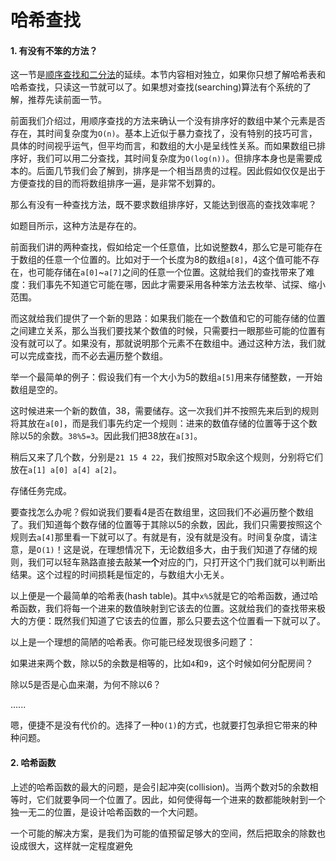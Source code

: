 哈希查找
=============
<h4>1. 有没有不笨的方法？</h4>
这一节是<a href="https://github.com/StevenSLXie/Tutorials-for-Web-Developers/blob/master/%E7%AE%80%E6%98%8E%E7%AE%97%E6%B3%95%E7%B3%BB%E5%88%97%EF%BC%9A%E9%A1%BA%E5%BA%8F%E6%9F%A5%E6%89%BE%E5%92%8C%E4%BA%8C%E5%88%86%E6%B3%95.md">顺序查找和二分法</a>的延续。本节内容相对独立，如果你只想了解哈希表和哈希查找，只读这一节就可以了。如果想对查找(searching)算法有个系统的了解，推荐先读前面一节。

前面我们介绍过，用顺序查找的方法来确认一个没有排序好的数组中某个元素是否存在，其时间复杂度为`O(n)`。基本上近似于暴力查找了，没有特别的技巧可言，具体的时间视乎运气，但平均而言，和数组的大小是呈线性关系。而如果数组已排序好，我们可以用二分查找，其时间复杂度为`O(log(n))`。但排序本身也是需要成本的。后面几节我们会了解到，排序是一个相当昂贵的过程。因此假如仅仅是出于方便查找的目的而将数组排序一遍，是非常不划算的。

那么有没有一种查找方法，既不要求数组排序好，又能达到很高的查找效率呢？

如题目所示，这种方法是存在的。

前面我们讲的两种查找，假如给定一个任意值，比如说整数4，那么它是可能存在于数组的任意一个位置的。比如对于一个长度为8的数组`a[8]`，4这个值可能不存在，也可能存储在`a[0]`~`a[7]`之间的任意一个位置。这就给我们的查找带来了难度：我们事先不知道它可能在哪，因此才需要采用各种笨方法去枚举、试探、缩小范围。

而这就给我们提供了一个新的思路：如果我们能在一个数值和它的可能存储的位置之间建立关系，那么当我们要找某个数值的时候，只需要扫一眼那些可能的位置有没有就可以了。如果没有，那就说明那个元素不在数组中。通过这种方法，我们就可以完成查找，而不必去遍历整个数组。

举一个最简单的例子：假设我们有一个大小为5的数组`a[5]`用来存储整数，一开始数组是空的。

这时候进来一个新的数值，38，需要储存。这一次我们并不按照先来后到的规则将其放在`a[0]`，而是我们事先约定一个规则：进来的数值存储的位置等于这个数除以5的余数。`38%5=3`。因此我们把38放在`a[3]`。

稍后又来了几个数，分别是`21 15 4 22`，我们按照对5取余这个规则，分别将它们放在`a[1] a[0] a[4] a[2]`。

存储任务完成。

要查找怎么办呢？假如说我们要看4是否在数组里，这回我们不必遍历整个数组了。我们知道每个数存储的位置等于其除以5的余数，因此，我们只需要按照这个规则去`a[4]`那里看一下就可以了。有就是有，没有就是没有。时间复杂度，请注意，是`O(1)`！这是说，在理想情况下，无论数组多大，由于我们知道了存储的规则，我们可以轻车熟路直接去敲某**一个**对应的门，只打开这个门我们就可以判断出结果。这个过程的时间损耗是恒定的，与数组大小无关。

以上便是一个最简单的哈希表(hash table)。其中`x%5`就是它的哈希函数，通过哈希函数，我们将每一个进来的数值映射到它该去的位置。这就给我们的查找带来极大的方便：既然我们知道了它该去的位置，那么只要去这个位置看一下就可以了。

以上是一个理想的简陋的哈希表。你可能已经发现很多问题了：

如果进来两个数，除以5的余数是相等的，比如`4`和`9`，这个时候如何分配房间？

除以5是否是心血来潮，为何不除以6？

......

嗯，便捷不是没有代价的。选择了一种`O(1)`的方式，也就要打包承担它带来的种种问题。

<h4>2. 哈希函数</h4>

上述的哈希函数的最大的问题，是会引起冲突(collision)。当两个数对5的余数相等时，它们就要争同一个位置了。因此，如何使得每一个进来的数都能映射到一个独一无二的位置，是设计哈希函数的一个大问题。

一个可能的解决方案，是我们为可能的值预留足够大的空间，然后把取余的除数也设成很大，这样就一定程度避免



